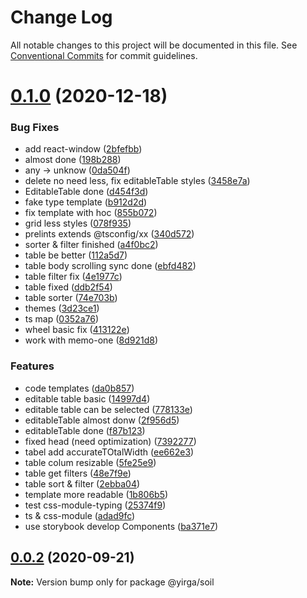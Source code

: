 # Change Log

All notable changes to this project will be documented in this file.
See [Conventional Commits](https://conventionalcommits.org) for commit guidelines.

# [0.1.0](https://github.com/JhonXY/yirga/compare/@yirga/soil@0.0.2...@yirga/soil@0.1.0) (2020-12-18)


### Bug Fixes

* add react-window ([2bfefbb](https://github.com/JhonXY/yirga/commit/2bfefbb56ad2e9d72493bc038d1023f7f5a736b0))
* almost done ([198b288](https://github.com/JhonXY/yirga/commit/198b288186c92ec0367652ef30f2b6a7861d8b61))
* any -> unknow ([0da504f](https://github.com/JhonXY/yirga/commit/0da504fcb2282d69358f0431d9edcf1227ae4bb0))
* delete no need less, fix editableTable styles ([3458e7a](https://github.com/JhonXY/yirga/commit/3458e7a9a7b0afc4625dfdd01fd223daefd32f5f))
* EditableTable done ([d454f3d](https://github.com/JhonXY/yirga/commit/d454f3df4ed61412f55e79d897eed049f10245e1))
* fake type template ([b912d2d](https://github.com/JhonXY/yirga/commit/b912d2dd7500acc9506d71278195ade021fef00c))
* fix template with hoc ([855b072](https://github.com/JhonXY/yirga/commit/855b072eb84ffbeab38bfd6b3fd3e1b7ee97d058))
* grid less styles ([078f935](https://github.com/JhonXY/yirga/commit/078f935140555533573d78064dcaad33f0a09fa4))
* prelints extends @tsconfig/xx ([340d572](https://github.com/JhonXY/yirga/commit/340d57235f2ed672bbb7f5e8faa80d004394fabc))
* sorter & filter finished ([a4f0bc2](https://github.com/JhonXY/yirga/commit/a4f0bc2d8cd96399240a4e4e1583ecac9693cb64))
* table be better ([112a5d7](https://github.com/JhonXY/yirga/commit/112a5d774e2741ea2d51844fe443f824cb884bbf))
* table body scrolling sync done ([ebfd482](https://github.com/JhonXY/yirga/commit/ebfd4821960608a3e878fde718a467661abd9175))
* table filter fix ([4e1977c](https://github.com/JhonXY/yirga/commit/4e1977c3144cb661a96f8df8c19990a10f3f455a))
* table fixed ([ddb2f54](https://github.com/JhonXY/yirga/commit/ddb2f542f360235151115f79e5c7019f524a1c6f))
* table sorter ([74e703b](https://github.com/JhonXY/yirga/commit/74e703b818d473df200bd53a7e370a16dc523bf1))
* themes ([3d23ce1](https://github.com/JhonXY/yirga/commit/3d23ce1ecf17ccfb600e2ad7552e005c1fdcc1f0))
* ts map ([0352a76](https://github.com/JhonXY/yirga/commit/0352a767e7c385ec7e361234f72143d31443d7c2))
* wheel basic fix ([413122e](https://github.com/JhonXY/yirga/commit/413122e4a8974ea94284cadb8ec926c3ed8941f3))
* work with memo-one ([8d921d8](https://github.com/JhonXY/yirga/commit/8d921d8b9982c4161d813e642a13b7f7af6a8a8b))


### Features

* code templates ([da0b857](https://github.com/JhonXY/yirga/commit/da0b8571f91e1bb8433e1651a7de50bae204c06a))
* editable table basic ([14997d4](https://github.com/JhonXY/yirga/commit/14997d46dd046fae8d5e8e6df10a5f48cc3aa95b))
* editable table can be selected ([778133e](https://github.com/JhonXY/yirga/commit/778133e5f7613740aeb24ca667438ccb63edc520))
* editableTable almost donw ([2f956d5](https://github.com/JhonXY/yirga/commit/2f956d506a642f1de4c9fb48df6e90f0df9c9c74))
* editableTable done ([f87b123](https://github.com/JhonXY/yirga/commit/f87b1236326fdcb4e6bfeb094efc216b3d179cec))
* fixed head (need optimization) ([7392277](https://github.com/JhonXY/yirga/commit/73922771963350ee70e2da5f867d1dcc37981761))
* tabel add accurateTOtalWidth ([ee662e3](https://github.com/JhonXY/yirga/commit/ee662e3429a1deebb2cc1725d385797c64e3ccd9))
* table colum resizable ([5fe25e9](https://github.com/JhonXY/yirga/commit/5fe25e953554dc7917feeb6a8bcb7124205be9da))
* table get filters ([48e7f9e](https://github.com/JhonXY/yirga/commit/48e7f9edf3fe2a6ddad84197f92de8fa14f80f17))
* table sort & filter ([2ebba04](https://github.com/JhonXY/yirga/commit/2ebba04d186e19e1744c7bcab4f6f3c8f6a5c6eb))
* template more readable ([1b806b5](https://github.com/JhonXY/yirga/commit/1b806b5307837565ec7a8f8b003974959ee35c63))
* test css-module-typing ([25374f9](https://github.com/JhonXY/yirga/commit/25374f9d037e00a2c1fd149dcced9c0dc83ddc8f))
* ts & css-module ([adad9fc](https://github.com/JhonXY/yirga/commit/adad9fc0fa73273e26133ce4c40d5e06b2b554e7))
* use storybook develop Components ([ba371e7](https://github.com/JhonXY/yirga/commit/ba371e723897668a19806003dfe066e6738be041))





## [0.0.2](https://github.com/JhonXY/yirga/compare/@yirga/soil@0.0.1...@yirga/soil@0.0.2) (2020-09-21)

**Note:** Version bump only for package @yirga/soil
